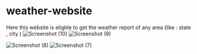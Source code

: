 # weather-website
Here this website is eligble to get the weather report of any area (like : state , city )
![Screenshot (10)](https://github.com/SUNLIGHT-HERO/weather-website/assets/134056844/1258751a-803a-4869-97f7-b5720e117d89)
![Screenshot (9)](https://github.com/SUNLIGHT-HERO/weather-website/assets/134056844/171cc548-3543-4318-be3b-943e3d925f9b)

![Screenshot (8)](https://github.com/SUNLIGHT-HERO/weather-website/assets/134056844/ecc5c951-b210-4a83-9a6d-5ac41b5d4b80)
![Screenshot (7)](https://github.com/SUNLIGHT-HERO/weather-website/assets/134056844/f5b878db-b697-4b10-a75d-83ff023e4d18)
